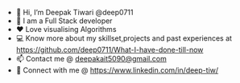 - 👋 Hi, I’m Deepak Tiwari @deep0711
- 👀 I am a Full Stack developer 
- ❤️ Love visualising Algorithms 
- 💻 Know more about my skillset,projects and past experiences at https://github.com/deep0711/What-I-have-done-till-now
- 📫 Contact me @ deepakait5090@gmail.com
- 🚀 Connect with me @ https://www.linkedin.com/in/deep-tiw/
<!---
deeparmyschool456/deeparmyschool456 is a ✨ special ✨ repository because its `README.md` (this file) appears on your GitHub profile.
You can click the Preview link to take a look at your changes.
--->

